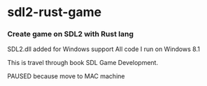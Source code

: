 # sdl2-rust-game
<h3>Create game on SDL2 with Rust lang</h3>

SDL2.dll added for Windows support
All code I run on Windows 8.1

This is travel through book SDL Game Development.

PAUSED because move to MAC machine
